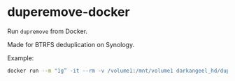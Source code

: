 # duperemove-docker

Run `dupremove` from Docker.

Made for BTRFS deduplication on Synology.

Example:
```bash
docker run --m "1g” -it --rm -v /volume1:/mnt/volume1 darkangeel_hd/duperemove -rdh --hashfile=/tmp/hashfile /mnt/volume1
```

